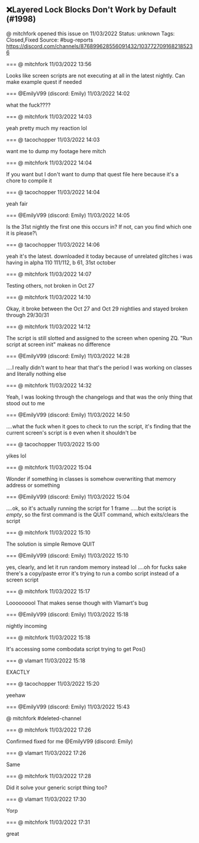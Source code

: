 ## ❌Layered Lock Blocks Don't Work by Default (#1998)
@ mitchfork opened this issue on 11/03/2022
Status: unknown
Tags: Closed,Fixed
Source: #bug-reports https://discord.com/channels/876899628556091432/1037727091682185236


=== @ mitchfork 11/03/2022 13:56

Looks like screen scripts are not executing at all in the latest nightly. Can make example quest if needed

=== @EmilyV99 (discord: Emily) 11/03/2022 14:02

what the fuck????

=== @ mitchfork 11/03/2022 14:03

yeah pretty much my reaction lol

=== @ tacochopper 11/03/2022 14:03

want me to dump my footage here mitch

=== @ mitchfork 11/03/2022 14:04

If you want but I don't want to dump that quest file here because it's a chore to compile it

=== @ tacochopper 11/03/2022 14:04

yeah fair

=== @EmilyV99 (discord: Emily) 11/03/2022 14:05

Is the 31st nightly the first one this occurs in?
If not, can you find which one it is please?\

=== @ tacochopper 11/03/2022 14:06

yeah it's the latest. downloaded it today because of unrelated glitches i was having in alpha 110
111/112, b 61, 31st october

=== @ mitchfork 11/03/2022 14:07

Testing others, not broken in Oct 27

=== @ mitchfork 11/03/2022 14:10

Okay, it broke between the Oct 27 and Oct 29 nightlies
and stayed broken through 29/30/31

=== @ mitchfork 11/03/2022 14:12

The script is still slotted and assigned to the screen when opening ZQ.  "Run script at screen init" makeas no difference

=== @EmilyV99 (discord: Emily) 11/03/2022 14:28

....I really didn't want to hear that
that's the period I was working on classes
and literally nothing else

=== @ mitchfork 11/03/2022 14:32

Yeah, I was looking through the changelogs and that was the only thing that stood out to me

=== @EmilyV99 (discord: Emily) 11/03/2022 14:50

....what the fuck
when it goes to check to run the script, it's finding that the current screen's script is `0`
even when it shouldn't be

=== @ tacochopper 11/03/2022 15:00

yikes lol

=== @ mitchfork 11/03/2022 15:04

Wonder if something in classes is somehow overwriting that memory address or something

=== @EmilyV99 (discord: Emily) 11/03/2022 15:04

....ok, so
it's actually running the script
for 1 frame
.....but the script is *empty*, so the first command is the QUIT command, which exits/clears the script

=== @ mitchfork 11/03/2022 15:10

The solution is simple
Remove QUIT

=== @EmilyV99 (discord: Emily) 11/03/2022 15:10

yes, clearly, and let it run random memory instead
lol
....oh
for
fucks
sake
there's a copy/paste error
it's trying to run a combo script instead of a screen script

=== @ mitchfork 11/03/2022 15:17

Looooooool
That makes sense though with Vlamart's bug

=== @EmilyV99 (discord: Emily) 11/03/2022 15:18

nightly incoming

=== @ mitchfork 11/03/2022 15:18

It's accessing some combodata script trying to get Pos()

=== @ vlamart 11/03/2022 15:18

EXACTLY

=== @ tacochopper 11/03/2022 15:20

yeehaw

=== @EmilyV99 (discord: Emily) 11/03/2022 15:43

@ mitchfork #deleted-channel

=== @ mitchfork 11/03/2022 17:26

Confirmed fixed for me @EmilyV99 (discord: Emily)

=== @ vlamart 11/03/2022 17:26

Same

=== @ mitchfork 11/03/2022 17:28

Did it solve your generic script thing too?

=== @ vlamart 11/03/2022 17:30

Yorp

=== @ mitchfork 11/03/2022 17:31

great
